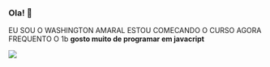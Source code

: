### Ola! 👋


EU SOU O WASHINGTON AMARAL
ESTOU COMECANDO O CURSO AGORA 
FREQUENTO O 1b
**gosto muito de programar em javacript**


![]( https://img.shields.io/badge/JavaScript-323330?style=for-the-badge&logo=javascript&logoColor=F7DF1E)

